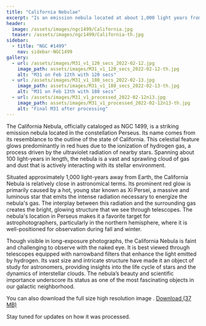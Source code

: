 ```yaml
---
title: "California Nebulae"
excerpt: "Is an emission nebula located at about 1,000 light years from Earth."
header:
  image: /assets/images/ngc1499/California.jpg
  teaser: /assets/images/ngc1499/California-th.jpg
sidebar:
  - title: "NGC #1499"
    nav: sidebar-NGC1499
gallery:
  - url: /assets/images/M31_v1_120_secs_2022-02-12.jpg
    image_path: assets/images/M31_v1_120_secs_2022-02-12-th.jpg
    alt: "M31 on Feb 12th with 120 secs"
  - url: /assets/images/M31_v1_180_secs_2022-02-13.jpg
    image_path: assets/images/M31_v1_180_secs_2022-02-13-th.jpg
    alt: "M31 on Feb 13th with 180 secs"
  - url: /assets/images/M31_v1_processed_2022-02-12n13.jpg
    image_path: assets/images/M31_v1_processed_2022-02-12n13-th.jpg
    alt: "Final M31 after processing"
---
```


The California Nebula, officially cataloged as NGC 1499, is a striking emission nebula located in the constellation Perseus. Its name comes from its resemblance to the outline of the state of California. This celestial feature glows predominantly in red hues due to the ionization of hydrogen gas, a process driven by the ultraviolet radiation of nearby stars. Spanning about 100 light-years in length, the nebula is a vast and sprawling cloud of gas and dust that is actively interacting with its stellar environment.

Situated approximately 1,000 light-years away from Earth, the California Nebula is relatively close in astronomical terms. Its prominent red glow is primarily caused by a hot, young star known as Xi Persei, a massive and luminous star that emits the intense radiation necessary to energize the nebula's gas. The interplay between this radiation and the surrounding gas creates the bright, glowing structure that we see through telescopes. The nebula's location in Perseus makes it a favorite target for astrophotographers, particularly in the northern hemisphere, where it is well-positioned for observation during fall and winter.

Though visible in long-exposure photographs, the California Nebula is faint and challenging to observe with the naked eye. It is best viewed through telescopes equipped with narrowband filters that enhance the light emitted by hydrogen. Its vast size and intricate structure have made it an object of study for astronomers, providing insights into the life cycle of stars and the dynamics of interstellar clouds. The nebula’s beauty and scientific importance underscore its status as one of the most fascinating objects in our galactic neighborhood.


You can also download the full size high resolution image .
<a href="https://drive.google.com/file/d/15oBFu3ZohwX4qlYkZ21KURmzH-QCvu5I/view?usp=sharing" class="btn btn--success">Download (37 MB)</a>

Stay tuned for updates on how it was processed.
